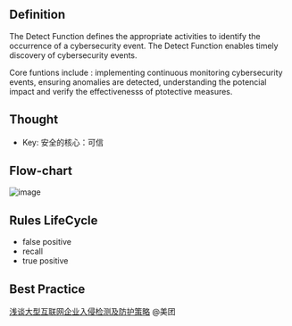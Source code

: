 ## Definition
 The Detect Function defines the appropriate activities to identify the occurrence of a cybersecurity event. The Detect Function enables timely discovery of cybersecurity events.

 Core funtions include : implementing continuous monitoring cybersecurity events, ensuring anomalies are detected, understanding the potencial impact and verify the effectivenesss of ptotective measures.

## Thought
- Key: 安全的核心：可信

## Flow-chart
![image](https://user-images.githubusercontent.com/22486282/216873978-92268ab1-9c3f-4226-8a82-d481d6aeb155.png)


## Rules LifeCycle
- false positive
- recall
- true positive

## Best Practice
[浅谈大型互联网企业入侵检测及防护策略](https://tech.meituan.com/2018/11/08/intrusion-detection-security-meituan.html) @美团
